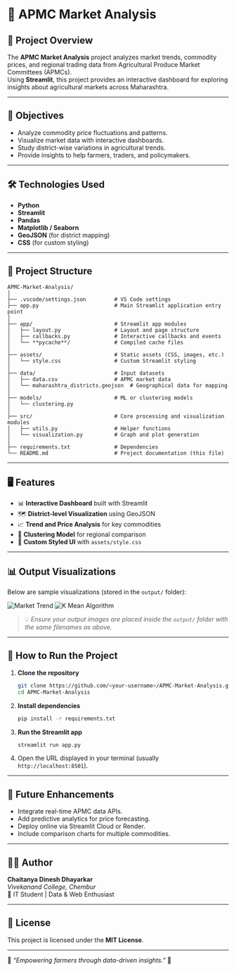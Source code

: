 # 🏪 APMC Market Analysis

## 📘 Project Overview
The **APMC Market Analysis** project analyzes market trends, commodity prices, and regional trading data from Agricultural Produce Market Committees (APMCs).  
Using **Streamlit**, this project provides an interactive dashboard for exploring insights about agricultural markets across Maharashtra.

---

## 🎯 Objectives
- Analyze commodity price fluctuations and patterns.  
- Visualize market data with interactive dashboards.  
- Study district-wise variations in agricultural trends.  
- Provide insights to help farmers, traders, and policymakers.

---

## 🛠️ Technologies Used
- **Python**  
- **Streamlit**  
- **Pandas**  
- **Matplotlib / Seaborn**  
- **GeoJSON** (for district mapping)  
- **CSS** (for custom styling)

---

## 📂 Project Structure
```
APMC-Market-Analysis/
│
├── .vscode/settings.json         # VS Code settings
├── app.py                        # Main Streamlit application entry point
│
├── app/                          # Streamlit app modules
│   ├── layout.py                 # Layout and page structure
│   ├── callbacks.py              # Interactive callbacks and events
│   └── **pycache**/              # Compiled cache files
│
├── assets/                       # Static assets (CSS, images, etc.)
│   └── style.css                 # Custom Streamlit styling
│
├── data/                         # Input datasets
│   ├── data.csv                  # APMC market data
│   └── maharashtra_districts.geojson  # Geographical data for mapping
│
├── models/                       # ML or clustering models
│   └── clustering.py
│
├── src/                          # Core processing and visualization modules
│   ├── utils.py                  # Helper functions
│   └── visualization.py          # Graph and plot generation
│
├── requirements.txt              # Dependencies
└── README.md                     # Project documentation (this file)
```

---

## 🖥️ Features
- 📊 **Interactive Dashboard** built with Streamlit  
- 🗺️ **District-level Visualization** using GeoJSON  
- 📈 **Trend and Price Analysis** for key commodities  
- 🤖 **Clustering Model** for regional comparison  
- 🎨 **Custom Styled UI** with `assets/style.css`  

---

## 📊 Output Visualizations

Below are sample visualizations (stored in the `output/` folder):

![Market Trend](output/image1.png)
![K Mean Algorithm](output/image2.png)

> 💡 *Ensure your output images are placed inside the `output/` folder with the same filenames as above.*

---

## 🚀 How to Run the Project

1. **Clone the repository**
   ```bash
   git clone https://github.com/<your-username>/APMC-Market-Analysis.git
   cd APMC-Market-Analysis
   ```

2. **Install dependencies**
   ```bash
   pip install -r requirements.txt
   ```

3. **Run the Streamlit app**
   ```bash
   streamlit run app.py
   ```

4. Open the URL displayed in your terminal (usually `http://localhost:8501`).

---

## 📌 Future Enhancements
- Integrate real-time APMC data APIs.
- Add predictive analytics for price forecasting.
- Deploy online via Streamlit Cloud or Render.
- Include comparison charts for multiple commodities.

---

## 👨‍💻 Author
**Chaitanya Dinesh Dhayarkar**  
*Vivekanand College, Chembur*  
💼 IT Student | Data & Web Enthusiast

---

## 📄 License
This project is licensed under the **MIT License**.

---

🌾 *“Empowering farmers through data-driven insights.”* 🌾
